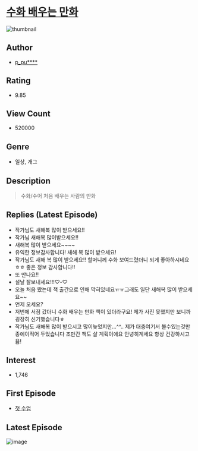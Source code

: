 # [수화 배우는 만화](https://comic.naver.com/bestChallenge/list?titleId=701501)
![thumbnail](https://image-comic.pstatic.net/user_contents_data/challenge_comic/2019/10/09/312784/thumbnail_202x1648bf4aaab_0ef0_4871_9bc4_5c39195b7b5c_00003629.JPEG)

## Author
- [p_pu****](https://comic.naver.com/artistTitle?id=312784)

## Rating
- 9.85

## View Count
- 520000

## Genre
- 일상, 개그

## Description
> 수화/수어 처음 배우는 사람의 만화

## Replies (Latest Episode)
- 작가님도 새해복 많이 받으세요!!
- 작가님 새해복 많이받으세요!!
- 새해복 많이 받으세요~~~~
- 유익한 정보감사합니다! 새해 복 많이 받으세요!
- 작가님도 새해 복 많이 받으세요!! 할머니께 수화 보여드렸더니 되게 좋아하시네요ㅎㅎ 좋은 정보 감사합니다!!
- 또 만나요!!
- 설날 잘보내세요!!!♡-♡
- 오늘 처음 봤는데 책 출간으로 인해 막혀있네요ㅠㅠ그래도 일단 새해복 많이 받으세요~~
- 언제 오세요?
- 저번에 서점 갔더니 수화 배우는 만화 책이 있더라구요! 제가 사진 못했지만 보니까 굉장히 신기했습니다ㅎ
- 작가님도 새해복 많이 받으시고 많이늦었지만...^^.. 제가 대충여기서 볼수있는것만 종에이적어 두었습니다 조만간 책도 살 계획이에요 안녕히계세요 항상 건강하시고욤!

## Interest
- 1,746

## First Episode
- [첫 수업](https://comic.naver.com/bestChallenge/detail?titleId=701501&no=1)

## Latest Episode
![image](https://image-comic.pstatic.net/user_contents_data/challenge_comic/2020/01/24/312784/upload_3689910682347202105.jpeg)
